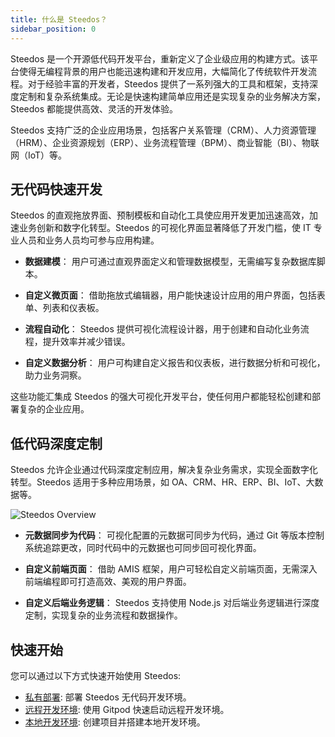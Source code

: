 ```yaml
---
title: 什么是 Steedos？
sidebar_position: 0
---
```


Steedos 是一个开源低代码开发平台，重新定义了企业级应用的构建方式。该平台使得无编程背景的用户也能迅速构建和开发应用，大幅简化了传统软件开发流程。对于经验丰富的开发者，Steedos 提供了一系列强大的工具和框架，支持深度定制和复杂系统集成。无论是快速构建简单应用还是实现复杂的业务解决方案，Steedos 都能提供高效、灵活的开发体验。

Steedos 支持广泛的企业应用场景，包括客户关系管理（CRM）、人力资源管理（HRM）、企业资源规划（ERP）、业务流程管理（BPM）、商业智能（BI）、物联网（IoT）等。

## 无代码快速开发

Steedos 的直观拖放界面、预制模板和自动化工具使应用开发更加迅速高效，加速业务创新和数字化转型。Steedos 的可视化界面显著降低了开发门槛，使 IT 专业人员和业务人员均可参与应用构建。

- **数据建模**：
  用户可通过直观界面定义和管理数据模型，无需编写复杂数据库脚本。

- **自定义微页面**：
  借助拖放式编辑器，用户能快速设计应用的用户界面，包括表单、列表和仪表板。

- **流程自动化**：
  Steedos 提供可视化流程设计器，用于创建和自动化业务流程，提升效率并减少错误。

- **自定义数据分析**：
  用户可构建自定义报告和仪表板，进行数据分析和可视化，助力业务洞察。

这些功能汇集成 Steedos 的强大可视化开发平台，使任何用户都能轻松创建和部署复杂的企业应用。

## 低代码深度定制

Steedos 允许企业通过代码深度定制应用，解决复杂业务需求，实现全面数字化转型。Steedos 适用于多种应用场景，如 OA、CRM、HR、ERP、BI、IoT、大数据等。

![Steedos Overview](/img/platform/steedos-dx.png)

- **元数据同步为代码**：
  可视化配置的元数据可同步为代码，通过 Git 等版本控制系统追踪更改，同时代码中的元数据也可同步回可视化界面。

- **自定义前端页面**：
  借助 AMIS 框架，用户可轻松自定义前端页面，无需深入前端编程即可打造高效、美观的用户界面。

- **自定义后端业务逻辑**：
  Steedos 支持使用 Node.js 对后端业务逻辑进行深度定制，实现复杂的业务流程和数据操作。

## 快速开始

您可以通过以下方式快速开始使用 Steedos:

- [私有部署](/deploy/deploy-docker): 部署 Steedos 无代码开发环境。
- [远程开发环境](/deploy/gitpod): 使用 Gitpod 快速启动远程开发环境。
- [本地开发环境](/developer/setup/): 创建项目并搭建本地开发环境。
